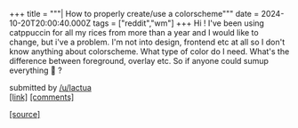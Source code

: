 +++
title = """| How to properly create/use a colorscheme"""
date = 2024-10-20T20:00:40.000Z
tags = ["reddit","wm"]
+++
Hi ! I've been using catppuccin for all my rices from more than a year and I would like to change, but i've a problem. I'm not into design, frontend etc at all so I don't know anything about colorscheme. What type of color do I need. What's the difference between foreground, overlay etc. So if anyone could sumup everything :pray: ?

submitted by [/u/lactua](https://www.reddit.com/user/lactua)  
[\[link\]](https://www.reddit.com/r/unixporn/comments/1g87ky0/how_to_properly_createuse_a_colorscheme/) [\[comments\]](https://www.reddit.com/r/unixporn/comments/1g87ky0/how_to_properly_createuse_a_colorscheme/)

[[source]](https://www.reddit.com/r/unixporn/comments/1g87ky0/how_to_properly_createuse_a_colorscheme/)
